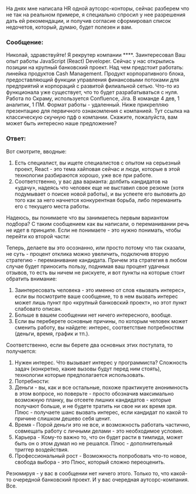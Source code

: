 На днях мне написала HR одной аутсорс-конторы, сейчас разберем что не так на реальном примере, я специально спросил у нее разрешения дать ей рекомендации, и получив согласие сформировал список недочетов, который, думаю, будет полезен и вам.

### Сообщение:
Николай, здравствуйте!
Я рекрутер компании ****. Заинтересовал Ваш опыт работы JavaScript (React) Developer. Сейчас у нас открылись позиции на крупный банковский проект. 
Над чем предстоит работать: линейка продуктов Cash Management. Продукт корпоративного блока, предоставляющий функции управления финансовыми потоками для предприятий и корпораций с развитой филиальной сетью. 
Что-то из функционала уже существует, что то будет разрабатываться с нуля. Работа по Скраму, используется Confluence, Jira.
В команде 4 дев, 1 аналитик, 1 ПМ.
Формат работы - удаленный. Ниже прикрепляю презентацию для первичного ознакомления с компанией.
Тут ссылка на классическую скучную пдф о компании.
Скажите, пожалуйста, вам может быть интересно наше предложение?

### Ответ:
Вот смотрите, вводные: 
1. Есть специалист, вы ищете специалистов с опытом на серьезный проект, React - это тема хайповая сейчас и люди, которые в этой технологии разбираются хорошо, уже все при работе.
2. Соответственно, у вас два варианта: долбить кандидатов на «удачу», надеясь что человек еще не выставил свое резюме (хотя подумывает о поиске новой работы), и вы успеете его выловить до того как за него начнется конкурентная борьба, либо переманить его с текущего места работы.

Надеюсь, вы понимаете что вы занимаетесь первым вариантом подбора? С таким сообщением как вы написали, о переманивании речь не идет в принципе.
Если не понимаете - это нужно понимать, чтобы перейти ко второй части:

Теперь, делаете вы это осознанно, или просто потому что так сказали, не суть - процент отклика можно увеличить, подключив вторую стратегию - переманивание кандидата.
Причем эта стратегия в любом случае будет приносить пользу, поднимая ваш процент удачных отзывов, то есть вы ничем не рискуете, и вот пункты на которые стоит обратить внимание:
1. Заинтересовать человека - это именно от слов «вызвать интерес», если вы посмотрите ваше сообщение, то в нем вызвать интерес может лишь пункт про «крупный банковский проект», но этот пункт слабовато описан.
2. Больше в вашем сообщении нет ничего интересного, вообще.
3. Если вы переберете основные причины, по которым человек может сменить работу, вы найдете: интерес, соответствие потребностям (деньги, время, график и тп.).

Соответственно, если вы берете два основных этих постулата, то получается:
1. Нужен интерес. Что вызывает интерес у программиста? Сложность задач (конкретно, какие вызовы будут перед ним стоять), технологии которые предполагается использовать.
2. Потребности:
1. Деньги - вы, как и все остальные, похоже практикуете анонимность в этом вопросе, но поверьте - просто обозначив максимально возможную планку, вы отсеете лишних кандидатов - которые получают больше, и не будете тратить ни свое ни их время зря. Плюс - получаете шанс вызвать интерес, если кандидат по какой то причине слишком дешево себя ценит.
2. Время - Порой деньги это не все, и возможность работать частично, совмещать работу с личными делами - это необходимое условие.
3. Карьера - Кому-то важно то, что он будет расти в тимлида, может быть он о этом думал но не решался. Плюс - дополнительный триггер воздействия.
4. Профессиональный рост - Возможность попробовать что-то новое, свобода выбора - это Плюс, который сложно переоценить.

Резюмируя - у вас в сообщении нет ничего этого. Только то, что какой-то очередной банковский проект. И у вас очередная аутсорс-компания. Все.
